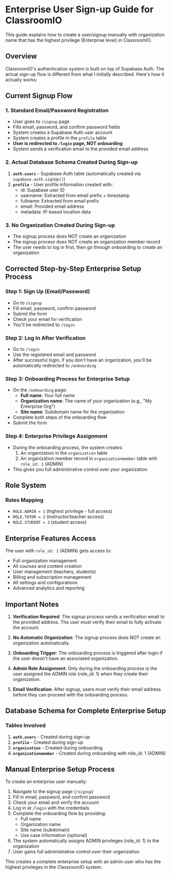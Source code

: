 # Enterprise User Sign-up Guide for ClassroomIO

This guide explains how to create a user/signup manually with organization name that has the highest privilege (Enterprise level) in ClassroomIO.

## Overview

ClassroomIO's authentication system is built on top of Supabase Auth. The actual sign-up flow is different from what I initially described. Here's how it actually works:

## Current Signup Flow

### 1. Standard Email/Password Registration
- User goes to `/signup` page
- Fills email, password, and confirm password fields
- System creates a Supabase Auth user account
- System creates a profile in the `profile` table
- **User is redirected to `/login` page, NOT onboarding**
- System sends a verification email to the provided email address

### 2. Actual Database Schema Created During Sign-up
1. **`auth.users`** - Supabase Auth table (automatically created via `supabase.auth.signUp()`)
2. **`profile`** - User profile information created with:
   - id: Supabase user ID
   - username: Extracted from email prefix + timestamp
   - fullname: Extracted from email prefix
   - email: Provided email address
   - metadata: IP-based location data

### 3. No Organization Created During Sign-up
- The signup process does NOT create an organization
- The signup process does NOT create an organization member record
- The user needs to log in first, then go through onboarding to create an organization

## Corrected Step-by-Step Enterprise Setup Process

### Step 1: Sign Up (Email/Password)
- Go to `/signup`
- Fill email, password, confirm password
- Submit the form
- Check your email for verification
- You'll be redirected to `/login`

### Step 2: Log In After Verification
- Go to `/login`
- Use the registered email and password
- After successful login, if you don't have an organization, you'll be automatically redirected to `/onboarding`

### Step 3: Onboarding Process for Enterprise Setup
- On the `/onboarding` page:
  - **Full name**: Your full name
  - **Organization name**: The name of your organization (e.g., "My Enterprise Org")
  - **Site name**: Subdomain name for the organization
- Complete both steps of the onboarding flow
- Submit the form

### Step 4: Enterprise Privilege Assignment
- During the onboarding process, the system creates:
  1. An organization in the `organization` table
  2. An organization member record in `organizationmember` table with `role_id: 1` (ADMIN)
- This gives you full administrative control over your organization

## Role System

### Roles Mapping
- `ROLE.ADMIN = 1` (highest privilege - full access)
- `ROLE.TUTOR = 2` (instructor/teacher access)
- `ROLE.STUDENT = 3` (student access)

## Enterprise Features Access

The user with `role_id: 1` (ADMIN) gets access to:
- Full organization management
- All courses and content creation
- User management (teachers, students)
- Billing and subscription management
- All settings and configurations
- Advanced analytics and reporting

## Important Notes

1. **Verification Required**: The signup process sends a verification email to the provided address. The user must verify their email to fully activate the account.

2. **No Automatic Organization**: The signup process does NOT create an organization automatically.

3. **Onboarding Trigger**: The onboarding process is triggered after login if the user doesn't have an associated organization.

4. **Admin Role Assignment**: Only during the onboarding process is the user assigned the ADMIN role (role_id: 1) when they create their organization.

5. **Email Verification**: After signup, users must verify their email address before they can proceed with the onboarding process.

## Database Schema for Complete Enterprise Setup

### Tables Involved
1. **`auth.users`** - Created during sign-up
2. **`profile`** - Created during sign-up 
3. **`organization`** - Created during onboarding
4. **`organizationmember`** - Created during onboarding with role_id: 1 (ADMIN)

## Manual Enterprise Setup Process

To create an enterprise user manually:

1. Navigate to the signup page (`/signup`)
2. Fill in email, password, and confirm password
3. Check your email and verify the account
4. Log in at `/login` with the credentials
5. Complete the onboarding flow by providing:
   - Full name
   - Organization name
   - Site name (subdomain)
   - Use case information (optional)
6. The system automatically assigns ADMIN privileges (role_id: 1) to the organization
7. User gains full administrative control over their organization

This creates a complete enterprise setup with an admin user who has the highest privileges in the ClassroomIO system.